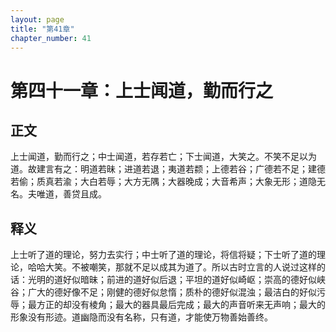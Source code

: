 ```yaml
---
layout: page
title: "第41章"
chapter_number: 41
---
```


# 第四十一章：上士闻道，勤而行之

## 正文
上士闻道，勤而行之；中士闻道，若存若亡；下士闻道，大笑之。不笑不足以为道。故建言有之：明道若昧；进道若退；夷道若颣；上德若谷；广德若不足；建德若偷；质真若渝；大白若辱；大方无隅；大器晚成；大音希声；大象无形；道隐无名。夫唯道，善贷且成。

## 释义
上士听了道的理论，努力去实行；中士听了道的理论，将信将疑；下士听了道的理论，哈哈大笑。不被嘲笑，那就不足以成其为道了。所以古时立言的人说过这样的话：光明的道好似暗昧；前进的道好似后退；平坦的道好似崎岖；崇高的德好似峡谷；广大的德好像不足；刚健的德好似怠惰；质朴的德好似混浊；最洁白的好似污辱；最方正的却没有棱角；最大的器具最后完成；最大的声音听来无声响；最大的形象没有形迹。道幽隐而没有名称，只有道，才能使万物善始善终。